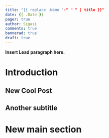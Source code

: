 ```yaml
---
title: "{{ replace .Name "-" " " | title }}"
date: {{ .Date }}
pager: true
author: Sigasi
comments: true
bannerad: true
draft: true
---
```

**Insert Lead paragraph here.**

# Introduction
## New Cool Post
## Another subtitle
# New main section

